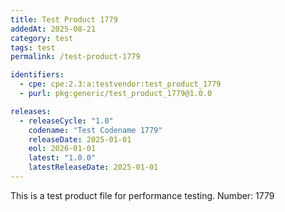 ```yaml
---
title: Test Product 1779
addedAt: 2025-08-21
category: test
tags: test
permalink: /test-product-1779

identifiers:
  - cpe: cpe:2.3:a:testvendor:test_product_1779
  - purl: pkg:generic/test_product_1779@1.0.0

releases:
  - releaseCycle: "1.0"
    codename: "Test Codename 1779"
    releaseDate: 2025-01-01
    eol: 2026-01-01
    latest: "1.0.0"
    latestReleaseDate: 2025-01-01
---
```


This is a test product file for performance testing. Number: 1779
